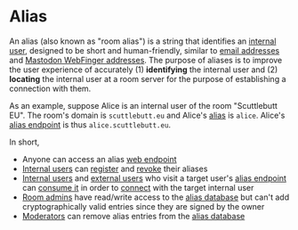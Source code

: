 <!--
SPDX-FileCopyrightText: 2021 Andre 'Staltz' Medeiros

SPDX-License-Identifier: CC-BY-4.0
-->

# Alias

An alias (also known as "room alias") is a string that identifies an [internal user](../Stakeholders/Internal%20user.md), designed to be short and human-friendly, similar to [email addresses](https://en.wikipedia.org/wiki/Email_address) and [Mastodon WebFinger addresses](https://docs.joinmastodon.org/spec/webfinger/). The purpose of aliases is to improve the user experience of accurately (1) **identifying** the internal user and (2) **locating** the internal user at a room server for the purpose of establishing a connection with them.

As an example, suppose Alice is an internal user of the room "Scuttlebutt EU". The room's domain is `scuttlebutt.eu` and Alice's [alias](Alias%20string.md) is `alice`. Alice's [alias endpoint](Web%20endpoint.md) is thus `alice.scuttlebutt.eu`.

In short,

- Anyone can access an alias [web endpoint](Web%20endpoint.md)
- [Internal users](../Stakeholders/Internal%20user.md) can [register](Registration.md) and [revoke](Revocation.md) their aliases
- [Internal users](../Stakeholders/Internal%20user.md) and [external users](../Stakeholders/External%20user.md) who visit a target user's [alias endpoint](Web%20endpoint.md) can [consume it](Alias%20consumption.md) in order to [connect](../Participation/Tunneled%20connection.md) with the target internal user
- [Room admins](../Stakeholders/Room%20admin.md) have read/write access to the [alias database](Alias%20database.md) but can't add cryptographically valid entries since they are signed by the owner
- [Moderators](../Stakeholders/Moderator.md) can remove alias entries from the [alias database](Alias%20database.md)
